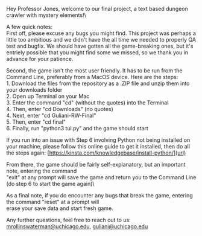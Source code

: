 Hey Professor Jones, welcome to our final project, a text based dungeon crawler with mystery elements!\

A few quick notes:\
  First off, please excuse any bugs you might find. This project was perhaps a little too ambitious and we didn't have the all time 
  we needed to properly QA test and bugfix. We should have gotten all the game-breaking ones, but it's entriely possible that you might find
  some we missed, so we thank you in advance for your patience.

  Second, the game isn't the most user friendly. It has to be run from the Command Line, preferably from a MacOS device. Here are the steps:\
    1. Download the files from the repository as a .ZIP file and unzip them into your downloads folder\
    2. Open up Terminal on your Mac\
    3. Enter the command "cd" (without the quotes) into the Terminal\
    4. Then, enter "cd Downloads" (no quotes)\
    4. Next, enter "cd Guliani-RW-Final"\
    5. Then, enter "cd final"\
    6. Finally, run "python3 tui.py" and the game should start

  If you run into an issue with Step 6 involving Python not being installed on your machine,
  please follow this online guide to get it installed, then do all the steps again: [https://kinsta.com/knowledgebase/install-python/](url)

  From there, the game should be fairly self-explanatory, but an important note, entering the command\
  "exit" at any prompt will save the game and return you to the Command Line (do step 6 to start the game again)\

  As a final note, if you do encounter any bugs that break the game, entering the command "reset" at a prompt will\
  erase your save data and start fresh game. 

  Any further questions, feel free to reach out to us: mrollinswaterman@uchicago.edu, guliani@uchicago.edu

  

